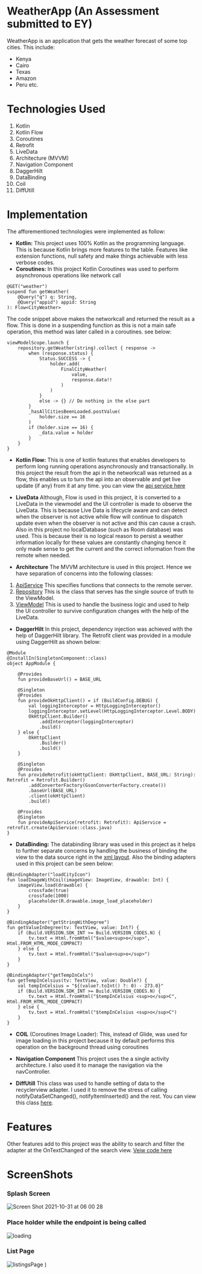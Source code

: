 # WeatherApp (An Assessment submitted to EY)
WeatherApp is an application that gets the weather forecast of some top cities. This include:
* Kenya
* Cairo
* Texas
* Amazon
* Peru etc.

# Technologies Used
1. Kotlin
2. Kotlin Flow
3. Coroutines
4. Retrofit
5. LiveData
6. Architecture (MVVM)
7. Navigation Component
8. DaggerHilt
9. DataBinding
10. Coil
11. DiffUtill

# Implementation
The afforementioned technologies were implemented as follow:
- **Kotlin:** 
This project uses 100% Kotlin as the programming language. This is because Kotlin brings more features to the table. Features like extension functions, null safety and make things achievable with less verbose codes.
- **Coroutines:**
In this project Kotlin Coroutines was used to perform asynchronous operations like network call
```
@GET("weather")
suspend fun getWeather(
    @Query("q") q: String,
    @Query("appid") appid: String
): Flow<CityWeather>    
```

The code snippet above makes the networkcall and returned the result as a flow. This is done in a suspending function as this is not a main safe operation, this method was later called in a coroutines. see below: 
```
viewModelScope.launch {
    repository.getWeather(string).collect { response ->
        when (response.status) {
            Status.SUCCESS -> {
                holder.add(
                    FinalCityWeather(
                        value,
                        response.data!!
                    )
                )
            }
            else -> {} // Do nothing in the else part
        }
        _hasAllCitiesBeenLoaded.postValue(
            holder.size == 16
        )
        if (holder.size == 16) {
            _data.value = holder
        }
    }
}
```

- **Kotlin Flow:**
This is one of kotlin features that enables developers to perform long running operations asynchronously and transactionally.
In this project the result from the api in the networkcall was returned as a flow, this enables us to turn the api into an observable and get live update (if any) from it at any time. you can view the [api service here](app/src/main/java/com/example/ey/api/ApiService.kt)

- **LiveData** 
Although, Flow is used in this project, it is converted to a LiveData in the viewmodel and the UI controller is made to observe the LiveData. This is because Live
Data is lifecycle aware and can detect when the observer is not active while flow will continue to dispatch update even when the observer is not active and this can cause a crash. Also in this project no localDatabase (such as Room database) was used. This is because their is no logical reason to persist a weather information locally for these values are constantly changing hence it only made sense to get the current and the correct information from the remote when needed.

- **Architecture**
The MVVM architecture is used in this project. Hence we have separation of concerns into the following classes: 
1. [ApiService](app/src/main/java/com/example/ey/api/ApiService.kt) This specifies functions that connects to the remote server.
2. [Repository](app/src/main/java/com/example/ey/api/Repository.kt) This is the class that serves has the single source of truth to the ViewModel.
3. [ViewModel](app/src/main/java/com/example/ey/ui/MainViewModel.kt) This is used to handle the business logic and used to help the UI controller to survive configuration changes with the help of the LiveData.

- **DaggerHilt** 
In this project, dependency injection was achieved with the help of DaggerHilt library. The Retrofit client was provided in a module using DaggerHilt as shown below:
```
@Module
@InstallIn(SingletonComponent::class)
object AppModule {

    @Provides
    fun provideBaseUrl() = BASE_URL

    @Singleton
    @Provides
    fun provideOkHttpClient() = if (BuildConfig.DEBUG) {
        val loggingInterceptor = HttpLoggingInterceptor()
        loggingInterceptor.setLevel(HttpLoggingInterceptor.Level.BODY)
        OkHttpClient.Builder()
            .addInterceptor(loggingInterceptor)
            .build()
    } else {
        OkHttpClient
            .Builder()
            .build()
    }

    @Singleton
    @Provides
    fun provideRetrofit(okHttpClient: OkHttpClient, BASE_URL: String): Retrofit = Retrofit.Builder()
        .addConverterFactory(GsonConverterFactory.create())
        .baseUrl(BASE_URL)
        .client(okHttpClient)
        .build()

    @Provides
    @Singleton
    fun provideApiService(retrofit: Retrofit): ApiService = retrofit.create(ApiService::class.java)
}
```

- **DataBinding:** 
The databinding library was used in this project as it helps to further separate concerns by handling the business of binding the view to the data source right in the [xml layout](app/src/main/res/layout/listings_rv_item_view.xml). Also the binding adapters used in this project can be seen below: 
```
@BindingAdapter("loadCityIcon")
fun loadImageWithCoil(imageView: ImageView, drawable: Int) {
    imageView.load(drawable) {
        crossfade(true)
        crossfade(1000)
        placeholder(R.drawable.image_load_placeholder)
    }
}

@BindingAdapter("getStringWithDegree")
fun getValueInDegree(tv: TextView, value: Int?) {
    if (Build.VERSION.SDK_INT >= Build.VERSION_CODES.N) {
        tv.text = Html.fromHtml("$value<sup>o</sup>", Html.FROM_HTML_MODE_COMPACT)
    } else {
        tv.text = Html.fromHtml("$value<sup>o</sup>")
    }
}

@BindingAdapter("getTempInCels")
fun getTempInCelsius(tv: TextView, value: Double?) {
    val tempInCelsius = "${(value?.toInt() ?: 0) - 273.0}"
    if (Build.VERSION.SDK_INT >= Build.VERSION_CODES.N) {
        tv.text = Html.fromHtml("$tempInCelsius <sup>o</sup>C", Html.FROM_HTML_MODE_COMPACT)
    } else {
        tv.text = Html.fromHtml("$tempInCelsius <sup>o</sup>C")
    }
}
```

- **COIL** (Coroutines Image Loader): 
This, instead of Glide, was used for image loading in this project because it by default performs this operation on the background thread using coroutines

- **Navigation Component** This project uses the a single activity architecture. I also used it to manage the navigation via the navController.

- **DiffUtill** This class was used to handle setting of data to the recyclerview adapter. I used it to remove the stress of calling notifyDataSetChanged(), notifyItemInserted() and the rest. You can view this class [here](app/src/main/java/com/example/ey/ui/recyclerView/recyclerViewDiffUtil.kt).

# Features
Other features add to this project was the ability to search and filter the adapter at the OnTextChanged of the search view. [Veiw code here](app/src/main/java/com/example/ey/ui/fragments/ListingsScreen.kt)

# ScreenShots
### Splash Screen

![Screen Shot 2021-10-31 at 06 00 28](https://user-images.githubusercontent.com/64334649/139568676-ee63c820-bd1d-40ae-ad49-1e54131aff40.png)

### Place holder while the endpoint is being called

![loading](https://user-images.githubusercontent.com/64334649/139568489-8261a7c6-a400-4336-b038-601b00a8f18c.png)

### List Page

![listingsPage](https://user-images.githubusercontent.com/64334649/139568695-2645bb24-110d-4996-a908-aadde1899769.png)
)


